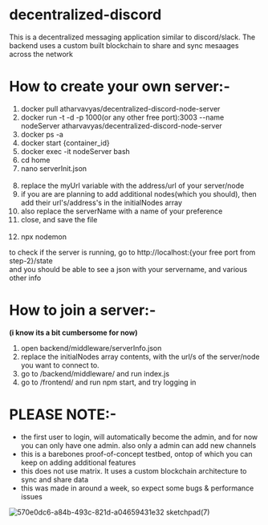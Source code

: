 # decentralized-discord
This is a decentralized messaging application similar to discord/slack. The backend uses a custom built blockchain to share and sync mesaages across the network

<b>
        <h1>How to create your own server:-</h1>
</b>
        <ol>
                <li>docker pull atharvavyas/decentralized-discord-node-server</li>
                <li>docker run -t -d -p 1000(or any other free port):3003 --name nodeServer atharvavyas/decentralized-discord-node-server</li>
                <li>docker ps -a</li>
                <li>docker start {container_id}</li>
                <li>docker exec -it nodeServer bash</li>
                <li>cd home</li> 
                <li>nano serverInit.json</li>
                <br/>
                <li>replace the myUrl variable with the address/url of your server/node</li>
                <li>if you are are planning to add additional nodes(which you should), then add their url's/address's in the initialNodes array</li>
                <li>also replace the serverName with a name of your preference</li>
                <li>close, and save the file</li> 
                <br/>
                <li>npx nodemon</li> 
        </ol>
        to check if the server is running, go to http://localhost:{your free port from step-2}/state <br/>
        and you should be able to see a json with your servername, and various other info

<b>
        <h1>How to join a server:- </h1>(i know its a bit cumbersome for now)
</b>
        <ol>
                <li>open backend/middleware/serverInfo.json</li>
                <li>replace the initialNodes array contents, with the url/s of the server/node you want to connect to.</li>
                <li>go to /backend/middleware/ and run index.js</li>
                <li>go to /frontend/ and run npm start, and try logging in</li>
        </ol>

<b>
        <h1>PLEASE NOTE:-</h1>
</b>
<ul>
        <li>the first user to login, will automatically become the admin, and for now you can only have one admin. also only a admin can add new channels</li>
        <li>this is a barebones proof-of-concept testbed, ontop of which you can keep on adding additional features</li>
        <li>this does not use matrix. It uses a custom blockchain architecture to sync and share data</li>
        <li>this was made in around a week, so expect some bugs & performance issues</li>
</ul>


![570e0dc6-a84b-493c-821d-a04659431e32 sketchpad(7)](https://user-images.githubusercontent.com/85245060/224798462-226af03d-1d05-4712-b9ef-1b081c3e4e7f.png)

